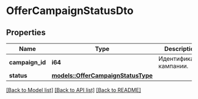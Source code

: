 # OfferCampaignStatusDto

## Properties

Name | Type | Description | Notes
------------ | ------------- | ------------- | -------------
**campaign_id** | **i64** | Идентификатор кампании.  | 
**status** | [**models::OfferCampaignStatusType**](OfferCampaignStatusType.md) |  | 

[[Back to Model list]](../README.md#documentation-for-models) [[Back to API list]](../README.md#documentation-for-api-endpoints) [[Back to README]](../README.md)


